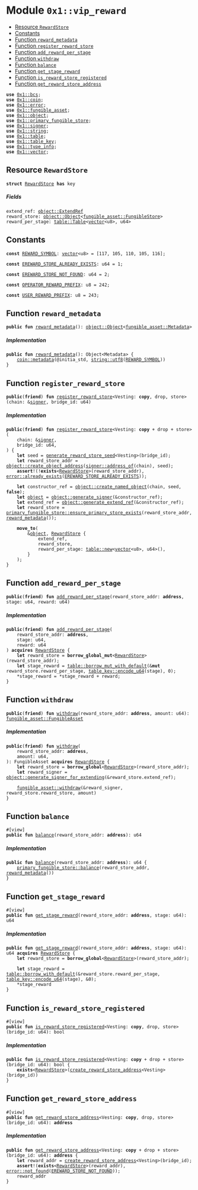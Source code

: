 
<a id="0x1_vip_reward"></a>

# Module `0x1::vip_reward`



-  [Resource `RewardStore`](#0x1_vip_reward_RewardStore)
-  [Constants](#@Constants_0)
-  [Function `reward_metadata`](#0x1_vip_reward_reward_metadata)
-  [Function `register_reward_store`](#0x1_vip_reward_register_reward_store)
-  [Function `add_reward_per_stage`](#0x1_vip_reward_add_reward_per_stage)
-  [Function `withdraw`](#0x1_vip_reward_withdraw)
-  [Function `balance`](#0x1_vip_reward_balance)
-  [Function `get_stage_reward`](#0x1_vip_reward_get_stage_reward)
-  [Function `is_reward_store_registered`](#0x1_vip_reward_is_reward_store_registered)
-  [Function `get_reward_store_address`](#0x1_vip_reward_get_reward_store_address)


<pre><code><b>use</b> <a href="../../move_nursery/../move_stdlib/doc/bcs.md#0x1_bcs">0x1::bcs</a>;
<b>use</b> <a href="coin.md#0x1_coin">0x1::coin</a>;
<b>use</b> <a href="../../move_nursery/../move_stdlib/doc/error.md#0x1_error">0x1::error</a>;
<b>use</b> <a href="fungible_asset.md#0x1_fungible_asset">0x1::fungible_asset</a>;
<b>use</b> <a href="object.md#0x1_object">0x1::object</a>;
<b>use</b> <a href="primary_fungible_store.md#0x1_primary_fungible_store">0x1::primary_fungible_store</a>;
<b>use</b> <a href="../../move_nursery/../move_stdlib/doc/signer.md#0x1_signer">0x1::signer</a>;
<b>use</b> <a href="../../move_nursery/../move_stdlib/doc/string.md#0x1_string">0x1::string</a>;
<b>use</b> <a href="table.md#0x1_table">0x1::table</a>;
<b>use</b> <a href="table_key.md#0x1_table_key">0x1::table_key</a>;
<b>use</b> <a href="type_info.md#0x1_type_info">0x1::type_info</a>;
<b>use</b> <a href="../../move_nursery/../move_stdlib/doc/vector.md#0x1_vector">0x1::vector</a>;
</code></pre>



<a id="0x1_vip_reward_RewardStore"></a>

## Resource `RewardStore`



<pre><code><b>struct</b> <a href="reward.md#0x1_vip_reward_RewardStore">RewardStore</a> <b>has</b> key
</code></pre>



##### Fields


<dl>
<dt>
<code>extend_ref: <a href="object.md#0x1_object_ExtendRef">object::ExtendRef</a></code>
</dt>
<dd>

</dd>
<dt>
<code>reward_store: <a href="object.md#0x1_object_Object">object::Object</a>&lt;<a href="fungible_asset.md#0x1_fungible_asset_FungibleStore">fungible_asset::FungibleStore</a>&gt;</code>
</dt>
<dd>

</dd>
<dt>
<code>reward_per_stage: <a href="table.md#0x1_table_Table">table::Table</a>&lt;<a href="../../move_nursery/../move_stdlib/doc/vector.md#0x1_vector">vector</a>&lt;u8&gt;, u64&gt;</code>
</dt>
<dd>

</dd>
</dl>


<a id="@Constants_0"></a>

## Constants


<a id="0x1_vip_reward_REWARD_SYMBOL"></a>



<pre><code><b>const</b> <a href="reward.md#0x1_vip_reward_REWARD_SYMBOL">REWARD_SYMBOL</a>: <a href="../../move_nursery/../move_stdlib/doc/vector.md#0x1_vector">vector</a>&lt;u8&gt; = [117, 105, 110, 105, 116];
</code></pre>



<a id="0x1_vip_reward_EREWARD_STORE_ALREADY_EXISTS"></a>



<pre><code><b>const</b> <a href="reward.md#0x1_vip_reward_EREWARD_STORE_ALREADY_EXISTS">EREWARD_STORE_ALREADY_EXISTS</a>: u64 = 1;
</code></pre>



<a id="0x1_vip_reward_EREWARD_STORE_NOT_FOUND"></a>



<pre><code><b>const</b> <a href="reward.md#0x1_vip_reward_EREWARD_STORE_NOT_FOUND">EREWARD_STORE_NOT_FOUND</a>: u64 = 2;
</code></pre>



<a id="0x1_vip_reward_OPERATOR_REWARD_PREFIX"></a>



<pre><code><b>const</b> <a href="reward.md#0x1_vip_reward_OPERATOR_REWARD_PREFIX">OPERATOR_REWARD_PREFIX</a>: u8 = 242;
</code></pre>



<a id="0x1_vip_reward_USER_REWARD_PREFIX"></a>



<pre><code><b>const</b> <a href="reward.md#0x1_vip_reward_USER_REWARD_PREFIX">USER_REWARD_PREFIX</a>: u8 = 243;
</code></pre>



<a id="0x1_vip_reward_reward_metadata"></a>

## Function `reward_metadata`



<pre><code><b>public</b> <b>fun</b> <a href="reward.md#0x1_vip_reward_reward_metadata">reward_metadata</a>(): <a href="object.md#0x1_object_Object">object::Object</a>&lt;<a href="fungible_asset.md#0x1_fungible_asset_Metadata">fungible_asset::Metadata</a>&gt;
</code></pre>



##### Implementation


<pre><code><b>public</b> <b>fun</b> <a href="reward.md#0x1_vip_reward_reward_metadata">reward_metadata</a>(): Object&lt;Metadata&gt; {
    <a href="coin.md#0x1_coin_metadata">coin::metadata</a>(@initia_std, <a href="../../move_nursery/../move_stdlib/doc/string.md#0x1_string_utf8">string::utf8</a>(<a href="reward.md#0x1_vip_reward_REWARD_SYMBOL">REWARD_SYMBOL</a>))
}
</code></pre>



<a id="0x1_vip_reward_register_reward_store"></a>

## Function `register_reward_store`



<pre><code><b>public</b>(<b>friend</b>) <b>fun</b> <a href="reward.md#0x1_vip_reward_register_reward_store">register_reward_store</a>&lt;Vesting: <b>copy</b>, drop, store&gt;(chain: &<a href="../../move_nursery/../move_stdlib/doc/signer.md#0x1_signer">signer</a>, bridge_id: u64)
</code></pre>



##### Implementation


<pre><code><b>public</b>(<b>friend</b>) <b>fun</b> <a href="reward.md#0x1_vip_reward_register_reward_store">register_reward_store</a>&lt;Vesting: <b>copy</b> + drop + store&gt;(
    chain: &<a href="../../move_nursery/../move_stdlib/doc/signer.md#0x1_signer">signer</a>,
    bridge_id: u64,
) {
    <b>let</b> seed = <a href="reward.md#0x1_vip_reward_generate_reward_store_seed">generate_reward_store_seed</a>&lt;Vesting&gt;(bridge_id);
    <b>let</b> reward_store_addr = <a href="object.md#0x1_object_create_object_address">object::create_object_address</a>(<a href="../../move_nursery/../move_stdlib/doc/signer.md#0x1_signer_address_of">signer::address_of</a>(chain), seed);
    <b>assert</b>!(!<b>exists</b>&lt;<a href="reward.md#0x1_vip_reward_RewardStore">RewardStore</a>&gt;(reward_store_addr), <a href="../../move_nursery/../move_stdlib/doc/error.md#0x1_error_already_exists">error::already_exists</a>(<a href="reward.md#0x1_vip_reward_EREWARD_STORE_ALREADY_EXISTS">EREWARD_STORE_ALREADY_EXISTS</a>));

    <b>let</b> constructor_ref = <a href="object.md#0x1_object_create_named_object">object::create_named_object</a>(chain, seed, <b>false</b>);
    <b>let</b> <a href="object.md#0x1_object">object</a> = <a href="object.md#0x1_object_generate_signer">object::generate_signer</a>(&constructor_ref);
    <b>let</b> extend_ref = <a href="object.md#0x1_object_generate_extend_ref">object::generate_extend_ref</a>(&constructor_ref);
    <b>let</b> reward_store = <a href="primary_fungible_store.md#0x1_primary_fungible_store_ensure_primary_store_exists">primary_fungible_store::ensure_primary_store_exists</a>(reward_store_addr, <a href="reward.md#0x1_vip_reward_reward_metadata">reward_metadata</a>());

    <b>move_to</b>(
        &<a href="object.md#0x1_object">object</a>, <a href="reward.md#0x1_vip_reward_RewardStore">RewardStore</a> {
            extend_ref,
            reward_store,
            reward_per_stage: <a href="table.md#0x1_table_new">table::new</a>&lt;<a href="../../move_nursery/../move_stdlib/doc/vector.md#0x1_vector">vector</a>&lt;u8&gt;, u64&gt;(),
        }
    );
}
</code></pre>



<a id="0x1_vip_reward_add_reward_per_stage"></a>

## Function `add_reward_per_stage`



<pre><code><b>public</b>(<b>friend</b>) <b>fun</b> <a href="reward.md#0x1_vip_reward_add_reward_per_stage">add_reward_per_stage</a>(reward_store_addr: <b>address</b>, stage: u64, reward: u64)
</code></pre>



##### Implementation


<pre><code><b>public</b>(<b>friend</b>) <b>fun</b> <a href="reward.md#0x1_vip_reward_add_reward_per_stage">add_reward_per_stage</a>(
    reward_store_addr: <b>address</b>,
    stage: u64,
    reward: u64
) <b>acquires</b> <a href="reward.md#0x1_vip_reward_RewardStore">RewardStore</a> {
    <b>let</b> reward_store = <b>borrow_global_mut</b>&lt;<a href="reward.md#0x1_vip_reward_RewardStore">RewardStore</a>&gt;(reward_store_addr);
    <b>let</b> stage_reward = <a href="table.md#0x1_table_borrow_mut_with_default">table::borrow_mut_with_default</a>(&<b>mut</b> reward_store.reward_per_stage, <a href="table_key.md#0x1_table_key_encode_u64">table_key::encode_u64</a>(stage), 0);
    *stage_reward = *stage_reward + reward;
}
</code></pre>



<a id="0x1_vip_reward_withdraw"></a>

## Function `withdraw`



<pre><code><b>public</b>(<b>friend</b>) <b>fun</b> <a href="reward.md#0x1_vip_reward_withdraw">withdraw</a>(reward_store_addr: <b>address</b>, amount: u64): <a href="fungible_asset.md#0x1_fungible_asset_FungibleAsset">fungible_asset::FungibleAsset</a>
</code></pre>



##### Implementation


<pre><code><b>public</b>(<b>friend</b>) <b>fun</b> <a href="reward.md#0x1_vip_reward_withdraw">withdraw</a>(
    reward_store_addr: <b>address</b>,
    amount: u64,
): FungibleAsset <b>acquires</b> <a href="reward.md#0x1_vip_reward_RewardStore">RewardStore</a> {
    <b>let</b> reward_store = <b>borrow_global</b>&lt;<a href="reward.md#0x1_vip_reward_RewardStore">RewardStore</a>&gt;(reward_store_addr);
    <b>let</b> reward_signer = <a href="object.md#0x1_object_generate_signer_for_extending">object::generate_signer_for_extending</a>(&reward_store.extend_ref);

    <a href="fungible_asset.md#0x1_fungible_asset_withdraw">fungible_asset::withdraw</a>(&reward_signer, reward_store.reward_store, amount)
}
</code></pre>



<a id="0x1_vip_reward_balance"></a>

## Function `balance`



<pre><code>#[view]
<b>public</b> <b>fun</b> <a href="reward.md#0x1_vip_reward_balance">balance</a>(reward_store_addr: <b>address</b>): u64
</code></pre>



##### Implementation


<pre><code><b>public</b> <b>fun</b> <a href="reward.md#0x1_vip_reward_balance">balance</a>(reward_store_addr: <b>address</b>): u64 {
    <a href="primary_fungible_store.md#0x1_primary_fungible_store_balance">primary_fungible_store::balance</a>(reward_store_addr, <a href="reward.md#0x1_vip_reward_reward_metadata">reward_metadata</a>())
}
</code></pre>



<a id="0x1_vip_reward_get_stage_reward"></a>

## Function `get_stage_reward`



<pre><code>#[view]
<b>public</b> <b>fun</b> <a href="reward.md#0x1_vip_reward_get_stage_reward">get_stage_reward</a>(reward_store_addr: <b>address</b>, stage: u64): u64
</code></pre>



##### Implementation


<pre><code><b>public</b> <b>fun</b> <a href="reward.md#0x1_vip_reward_get_stage_reward">get_stage_reward</a>(reward_store_addr: <b>address</b>, stage: u64): u64 <b>acquires</b> <a href="reward.md#0x1_vip_reward_RewardStore">RewardStore</a> {
    <b>let</b> reward_store = <b>borrow_global</b>&lt;<a href="reward.md#0x1_vip_reward_RewardStore">RewardStore</a>&gt;(reward_store_addr);

    <b>let</b> stage_reward = <a href="table.md#0x1_table_borrow_with_default">table::borrow_with_default</a>(&reward_store.reward_per_stage, <a href="table_key.md#0x1_table_key_encode_u64">table_key::encode_u64</a>(stage), &0);
    *stage_reward
}
</code></pre>



<a id="0x1_vip_reward_is_reward_store_registered"></a>

## Function `is_reward_store_registered`



<pre><code>#[view]
<b>public</b> <b>fun</b> <a href="reward.md#0x1_vip_reward_is_reward_store_registered">is_reward_store_registered</a>&lt;Vesting: <b>copy</b>, drop, store&gt;(bridge_id: u64): bool
</code></pre>



##### Implementation


<pre><code><b>public</b> <b>fun</b> <a href="reward.md#0x1_vip_reward_is_reward_store_registered">is_reward_store_registered</a>&lt;Vesting: <b>copy</b> + drop + store&gt;(bridge_id: u64): bool {
    <b>exists</b>&lt;<a href="reward.md#0x1_vip_reward_RewardStore">RewardStore</a>&gt;(<a href="reward.md#0x1_vip_reward_create_reward_store_address">create_reward_store_address</a>&lt;Vesting&gt;(bridge_id))
}
</code></pre>



<a id="0x1_vip_reward_get_reward_store_address"></a>

## Function `get_reward_store_address`



<pre><code>#[view]
<b>public</b> <b>fun</b> <a href="reward.md#0x1_vip_reward_get_reward_store_address">get_reward_store_address</a>&lt;Vesting: <b>copy</b>, drop, store&gt;(bridge_id: u64): <b>address</b>
</code></pre>



##### Implementation


<pre><code><b>public</b> <b>fun</b> <a href="reward.md#0x1_vip_reward_get_reward_store_address">get_reward_store_address</a>&lt;Vesting: <b>copy</b> + drop + store&gt;(bridge_id: u64): <b>address</b> {
    <b>let</b> reward_addr = <a href="reward.md#0x1_vip_reward_create_reward_store_address">create_reward_store_address</a>&lt;Vesting&gt;(bridge_id);
    <b>assert</b>!(<b>exists</b>&lt;<a href="reward.md#0x1_vip_reward_RewardStore">RewardStore</a>&gt;(reward_addr), <a href="../../move_nursery/../move_stdlib/doc/error.md#0x1_error_not_found">error::not_found</a>(<a href="reward.md#0x1_vip_reward_EREWARD_STORE_NOT_FOUND">EREWARD_STORE_NOT_FOUND</a>));
    reward_addr
}
</code></pre>
